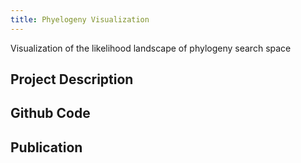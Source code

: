 ```yaml
---
title: Phyelogeny Visualization
---
```


Visualization of the likelihood landscape of phylogeny search space

## Project Description ##

## Github Code ##

## Publication ##